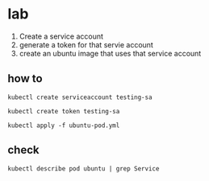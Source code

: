 # lab 
1. Create a service account 
2. generate a token for that servie account 
3. create an ubuntu image that uses that service account


## how to 
```kubectl create serviceaccount testing-sa```

```kubectl create token testing-sa```

```kubectl apply -f ubuntu-pod.yml```

## check 
```kubectl describe pod ubuntu | grep Service ```